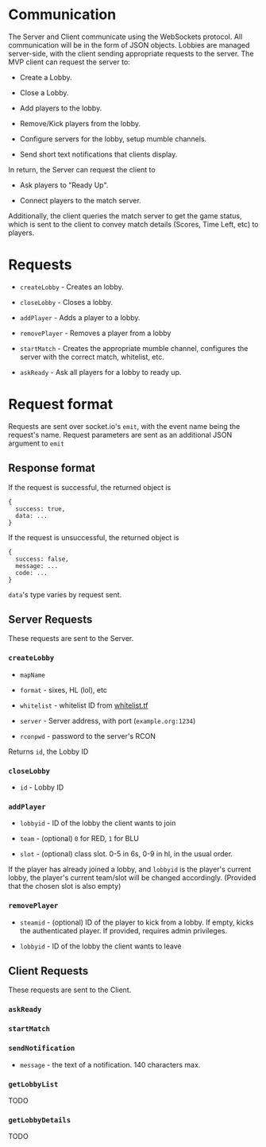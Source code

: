 # Communication

The Server and Client communicate using the WebSockets protocol. All communication
will be in the form of JSON objects. Lobbies are managed server-side, with the
client sending appropriate requests to the server. The MVP client can request the
server to:

* Create a Lobby.

* Close a Lobby.

* Add players to the lobby.

* Remove/Kick players from the lobby.

* Configure servers for the lobby, setup mumble channels.

* Send short text notifications that clients display.

In return, the Server can request the client to

* Ask players to "Ready Up".

* Connect players to the match server.

Additionally, the client queries the match server to get the game status, which
is sent to the client to convey match details (Scores, Time Left, etc) to players.

# Requests

* `createLobby` - Creates an lobby.

* `closeLobby` - Closes a lobby.

* `addPlayer` - Adds a player to a lobby.

* `removePlayer` - Removes a player from a lobby

* `startMatch` - Creates the appropriate mumble channel, configures the server with the correct match, whitelist, etc.

* `askReady` - Ask all players for a lobby to ready up.

# Request format

Requests are sent over socket.io's `emit`, with the event name being the request's name. Request
parameters are sent as an additional JSON argument to `emit
`
## Response format

If the request is successful, the returned object is
```
{
  success: true,
  data: ...
}
```

If the request is unsuccessful, the returned object is
```
{
  success: false,
  message: ...
  code: ...
}
```

`data`'s type varies by request sent.
## Server Requests

These requests are sent to the Server.

### `createLobby`

* `mapName`

* `format` - sixes, HL (lol), etc

* `whitelist` - whitelist ID from [whitelist.tf](http://whitelist.tf/)

* `server` - Server address, with port (`example.org:1234`)

* `rconpwd` - password to the server's RCON

Returns `id`, the Lobby ID

### `closeLobby`

* `id` - Lobby ID

### `addPlayer`

* `lobbyid` - ID of the lobby the client wants to join

* `team` - (optional) `0` for RED, `1` for BLU

* `slot` - (optional) class slot. 0-5 in 6s, 0-9 in hl, in the usual order.

If the player has already joined a lobby, and `lobbyid` is the player's current
lobby, the player's current team/slot will be changed accordingly. (Provided that
the chosen slot is also empty)

### `removePlayer`

* `steamid` - (optional) ID of the player to kick from a lobby. If empty, kicks the authenticated player. If provided, requires admin privileges.

* `lobbyid` - ID of the lobby the client wants to leave

## Client Requests

These requests are sent to the Client.

### `askReady`

### `startMatch`

### `sendNotification`

* `message` - the text of a notification. 140 characters max.

### `getLobbyList`

TODO

### `getLobbyDetails`

TODO
